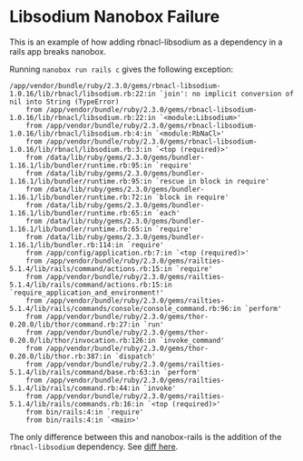 # Libsodium Nanobox Failure

This is an example of how adding rbnacl-libsodium as a dependency in a rails app breaks nanobox.

Running `nanobox run rails c` gives the following exception:

```
/app/vendor/bundle/ruby/2.3.0/gems/rbnacl-libsodium-1.0.16/lib/rbnacl/libsodium.rb:22:in `join': no implicit conversion of nil into String (TypeError)
	from /app/vendor/bundle/ruby/2.3.0/gems/rbnacl-libsodium-1.0.16/lib/rbnacl/libsodium.rb:22:in `<module:Libsodium>'
	from /app/vendor/bundle/ruby/2.3.0/gems/rbnacl-libsodium-1.0.16/lib/rbnacl/libsodium.rb:4:in `<module:RbNaCl>'
	from /app/vendor/bundle/ruby/2.3.0/gems/rbnacl-libsodium-1.0.16/lib/rbnacl/libsodium.rb:3:in `<top (required)>'
	from /data/lib/ruby/gems/2.3.0/gems/bundler-1.16.1/lib/bundler/runtime.rb:95:in `require'
	from /data/lib/ruby/gems/2.3.0/gems/bundler-1.16.1/lib/bundler/runtime.rb:95:in `rescue in block in require'
	from /data/lib/ruby/gems/2.3.0/gems/bundler-1.16.1/lib/bundler/runtime.rb:72:in `block in require'
	from /data/lib/ruby/gems/2.3.0/gems/bundler-1.16.1/lib/bundler/runtime.rb:65:in `each'
	from /data/lib/ruby/gems/2.3.0/gems/bundler-1.16.1/lib/bundler/runtime.rb:65:in `require'
	from /data/lib/ruby/gems/2.3.0/gems/bundler-1.16.1/lib/bundler.rb:114:in `require'
	from /app/config/application.rb:7:in `<top (required)>'
	from /app/vendor/bundle/ruby/2.3.0/gems/railties-5.1.4/lib/rails/command/actions.rb:15:in `require'
	from /app/vendor/bundle/ruby/2.3.0/gems/railties-5.1.4/lib/rails/command/actions.rb:15:in `require_application_and_environment!'
	from /app/vendor/bundle/ruby/2.3.0/gems/railties-5.1.4/lib/rails/commands/console/console_command.rb:96:in `perform'
	from /app/vendor/bundle/ruby/2.3.0/gems/thor-0.20.0/lib/thor/command.rb:27:in `run'
	from /app/vendor/bundle/ruby/2.3.0/gems/thor-0.20.0/lib/thor/invocation.rb:126:in `invoke_command'
	from /app/vendor/bundle/ruby/2.3.0/gems/thor-0.20.0/lib/thor.rb:387:in `dispatch'
	from /app/vendor/bundle/ruby/2.3.0/gems/railties-5.1.4/lib/rails/command/base.rb:63:in `perform'
	from /app/vendor/bundle/ruby/2.3.0/gems/railties-5.1.4/lib/rails/command.rb:44:in `invoke'
	from /app/vendor/bundle/ruby/2.3.0/gems/railties-5.1.4/lib/rails/commands.rb:16:in `<top (required)>'
	from bin/rails:4:in `require'
	from bin/rails:4:in `<main>'
```

The only difference between this and nanobox-rails is the addition of the `rbnacl-libsodium` dependency. See [diff here](https://github.com/nanobox-quickstarts/nanobox-rails/compare/master...steveklebanoff:master).

